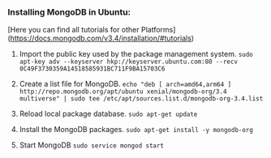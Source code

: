 ### Installing MongoDB in Ubuntu:

[Here you can find all tutorials for other Platforms] (https://docs.mongodb.com/v3.4/installation/#tutorials)



1. Import the public key used by the package management system.
```sudo apt-key adv --keyserver hkp://keyserver.ubuntu.com:80 --recv 0C49F3730359A14518585931BC711F9BA15703C6```

2. Create a list file for MongoDB.
```echo "deb [ arch=amd64,arm64 ] http://repo.mongodb.org/apt/ubuntu xenial/mongodb-org/3.4 multiverse" | sudo tee /etc/apt/sources.list.d/mongodb-org-3.4.list```

3. Reload local package database.
```sudo apt-get update```

4. Install the MongoDB packages.
```sudo apt-get install -y mongodb-org```

5. Start MongoDB
```sudo service mongod start```


